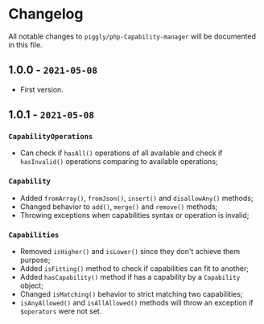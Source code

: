 # Changelog

All notable changes to `piggly/php-Capability-manager` will be documented in this file.

## 1.0.0 - `2021-05-08`

* First version.

## 1.0.1 - `2021-05-08`

### `CapabilityOperations`

* Can check if `hasAll()` operations of all available and check if `hasInvalid()` operations comparing to available operations;

### `Capability`

* Added `fromArray()`, `fromJson()`, `insert()` and `disallowAny()` methods;
* Changed behavior to `add()`, `merge()` and `remove()` methods;
* Throwing exceptions when capabilities syntax or operation is invalid;

### `Capabilities`

* Removed `isHigher()` and `isLower()` since they don't achieve them purpose;
* Added `isFitting()` method to check if capabilities can fit to another;
* Added `hasCapability()` method if has a capability by a `Capability` object;
* Changed `isMatching()` behavior to strict matching two capabilities;
* `isAnyAllowed()` and `isAllAllowed()` methods will throw an exception if `$operators` were not set.